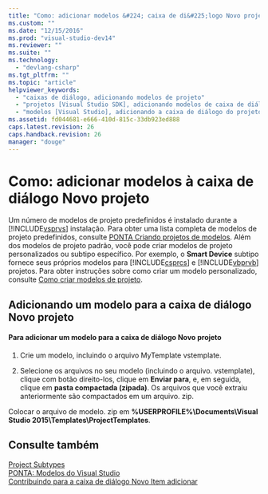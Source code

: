 ```yaml
---
title: "Como: adicionar modelos &#224; caixa de di&#225;logo Novo projeto | Microsoft Docs"
ms.custom: ""
ms.date: "12/15/2016"
ms.prod: "visual-studio-dev14"
ms.reviewer: ""
ms.suite: ""
ms.technology: 
  - "devlang-csharp"
ms.tgt_pltfrm: ""
ms.topic: "article"
helpviewer_keywords: 
  - "caixas de diálogo, adicionando modelos de projeto"
  - "projetos [Visual Studio SDK], adicionando modelos de caixa de diálogo"
  - "modelos [Visual Studio], adicionando a caixa de diálogo do projeto"
ms.assetid: fd044681-e666-410d-815c-33db923ed888
caps.latest.revision: 26
caps.handback.revision: 26
manager: "douge"
---
```

# Como: adicionar modelos &#224; caixa de di&#225;logo Novo projeto
Um número de modelos de projeto predefinidos é instalado durante a [!INCLUDE[vsprvs](../assembler/masm/includes/vsprvs_md.md)] instalação. Para obter uma lista completa de modelos de projeto predefinidos, consulte [PONTA Criando projetos de modelos](http://msdn.microsoft.com/pt-br/7c36d86a-6b79-4480-8228-0f925f1204b2). Além dos modelos de projeto padrão, você pode criar modelos de projeto personalizados ou subtipo específico. Por exemplo, o **Smart Device** subtipo fornece seus próprios modelos para [!INCLUDE[csprcs](../ide/includes/csprcs_md.md)] e [!INCLUDE[vbprvb](../Token/vbprvb_md.md)] projetos. Para obter instruções sobre como criar um modelo personalizado, consulte [Como criar modelos de projeto](../Topic/How%20to:%20Create%20Project%20Templates.md).  
  
## Adicionando um modelo para a caixa de diálogo Novo projeto  
  
#### Para adicionar um modelo para a caixa de diálogo Novo projeto  
  
1.  Crie um modelo, incluindo o arquivo MyTemplate vstemplate.  
  
2.  Selecione os arquivos no seu modelo \(incluindo o arquivo. vstemplate\), clique com botão direito\-los, clique em **Enviar para**, e, em seguida, clique em **pasta compactada \(zipada\)**. Os arquivos que você extraiu anteriormente são compactados em um arquivo. zip.  
  
 Colocar o arquivo de modelo. zip em **%USERPROFILE%\\Documents\\Visual Studio 2015\\Templates\\ProjectTemplates**.  
  
## Consulte também  
 [Project Subtypes](d235b47b-cf11-4d47-a63f-e33d9d16105d2044a030-0795-4940-bd65-a6e44de98a0f)   
 [PONTA: Modelos do Visual Studio](http://msdn.microsoft.com/pt-br/141fccaa-d68f-4155-822b-27f35dd94041)   
 [Contribuindo para a caixa de diálogo Novo Item adicionar](../Topic/Contributing%20to%20the%20Add%20New%20Item%20Dialog%20Box.md)